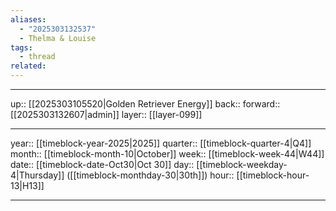 ```yaml
---
aliases:
  - "2025303132537"
  - Thelma & Louise
tags:
  - thread
related:
---
```




***

up:: [[2025303105520|Golden Retriever Energy]]
back:: 
forward:: [[2025303132607|admin]]
layer:: [[layer-099]]

***

year:: [[timeblock-year-2025|2025]]
quarter:: [[timeblock-quarter-4|Q4]]
month:: [[timeblock-month-10|October]]
week:: [[timeblock-week-44|W44]]
date:: [[timeblock-date-Oct30|Oct 30]]
day:: [[timeblock-weekday-4|Thursday]] ([[timeblock-monthday-30|30th]])
hour:: [[timeblock-hour-13|H13]]

***

